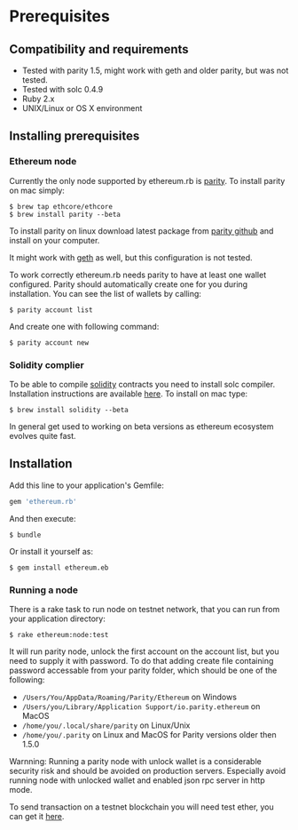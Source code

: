# Prerequisites

## Compatibility and requirements

* Tested with parity 1.5, might work with geth and older parity, but was not tested.
* Tested with solc 0.4.9
* Ruby 2.x
* UNIX/Linux or OS X environment

## Installing prerequisites

### Ethereum node

Currently the only node supported by ethereum.rb is [parity](https://ethcore.io/parity.html). To install parity on mac simply:

    $ brew tap ethcore/ethcore
    $ brew install parity --beta

To install parity on linux download latest package from [parity github](https://github.com/ethcore/parity/releases) and install on your computer.

It might work with [geth](https://github.com/ethereum/go-ethereum/wiki/geth) as well, but this configuration is not tested. 

To work correctly ethereum.rb needs parity to have at least one wallet configured. Parity should automatically create one for you during installation. 
You can see the list of wallets by calling:

    $ parity account list

And create one with following command:

    $ parity account new

### Solidity complier

To be able to compile [solidity](https://github.com/ethereum/solidity) contracts you need to install solc compiler. Installation instructions are available [here](http://solidity.readthedocs.io/en/latest/installing-solidity.html).
To install on mac type:

    $ brew install solidity --beta

In general get used to working on beta versions as ethereum ecosystem evolves quite fast.

## Installation

Add this line to your application's Gemfile:

```ruby
gem 'ethereum.rb'
```

And then execute:

    $ bundle

Or install it yourself as:

    $ gem install ethereum.eb

### Running a node

There is a rake task to run node on testnet network, that you can run from your application directory:

    $ rake ethereum:node:test

It will run parity node, unlock the first account on the account list, but you need to supply it with password. 
To do that adding create file containing password accessable from your parity folder, which should be one of the following:
 * `/Users/You/AppData/Roaming/Parity/Ethereum` on Windows
 * `/Users/you/Library/Application Support/io.parity.ethereum` on MacOS
 * `/home/you/.local/share/parity` on Linux/Unix
 * `/home/you/.parity` on Linux and MacOS for Parity versions older then 1.5.0

Warnning: Running a parity node with unlock wallet is a considerable security risk and should be avoided on production servers. Especially avoid running node with unlocked wallet and enabled json rpc server in http mode.

To send transaction on a testnet blockchain you will need test ether, you can get it [here](http://faucet.ropsten.be:3001/).
